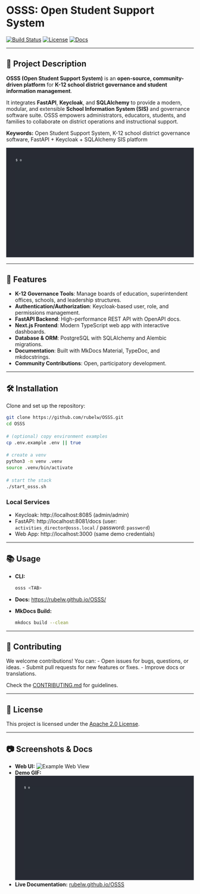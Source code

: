 # OSSS: Open Student Support System

[![Build
Status](https://img.shields.io/github/actions/workflow/status/rubelw/OSSS/docs.yml?branch=main)](https://github.com/rubelw/OSSS/actions)
[![License](https://img.shields.io/github/license/rubelw/OSSS)](LICENSE)
[![Docs](https://img.shields.io/badge/docs-latest-blue)](https://rubelw.github.io/OSSS/)

------------------------------------------------------------------------

## 📖 Project Description

**OSSS (Open Student Support System)** is an **open-source,
community-driven platform** for **K-12 school district governance and
student information management**.

It integrates **FastAPI**, **Keycloak**, and **SQLAlchemy** to provide a
modern, modular, and extensible **School Information System (SIS)** and
governance software suite. OSSS empowers administrators, educators,
students, and families to collaborate on district operations and
instructional support.

**Keywords:** Open Student Support System, K-12 school district
governance software, FastAPI + Keycloak + SQLAlchemy SIS platform

![Demo](https://raw.githubusercontent.com/rubelw/OSSS/main/docs/demo.gif)

------------------------------------------------------------------------

## 🚀 Features

-   **K-12 Governance Tools**: Manage boards of education,
    superintendent offices, schools, and leadership structures.
-   **Authentication/Authorization**: Keycloak-based user, role, and
    permissions management.
-   **FastAPI Backend**: High-performance REST API with OpenAPI docs.
-   **Next.js Frontend**: Modern TypeScript web app with interactive
    dashboards.
-   **Database & ORM**: PostgreSQL with SQLAlchemy and Alembic
    migrations.
-   **Documentation**: Built with MkDocs Material, TypeDoc, and
    mkdocstrings.
-   **Community Contributions**: Open, participatory development.

------------------------------------------------------------------------

## 🛠 Installation

Clone and set up the repository:

``` bash
git clone https://github.com/rubelw/OSSS.git
cd OSSS

# (optional) copy environment examples
cp .env.example .env || true

# create a venv
python3 -m venv .venv
source .venv/bin/activate

# start the stack
./start_osss.sh
```

### Local Services

-   Keycloak: http://localhost:8085 (admin/admin)
-   FastAPI: http://localhost:8081/docs (user:
    `activities_director@osss.local` / password: `password`)
-   Web App: http://localhost:3000 (same demo credentials)

------------------------------------------------------------------------

## 📚 Usage

-   **CLI:**

    ``` bash
    osss <TAB>
    ```

-   **Docs:** <https://rubelw.github.io/OSSS/>

-   **MkDocs Build:**

    ``` bash
    mkdocs build --clean
    ```

------------------------------------------------------------------------

## 🤝 Contributing

We welcome contributions! You can: - Open issues for bugs, questions, or
ideas. - Submit pull requests for new features or fixes. - Improve docs
or translations.

Check the [CONTRIBUTING.md](CONTRIBUTING.md) for guidelines.

------------------------------------------------------------------------

## 📜 License

This project is licensed under the [Apache 2.0 License](LICENSE).

------------------------------------------------------------------------

## 📷 Screenshots & Docs

-   **Web UI:** ![Example Web
    View](https://raw.githubusercontent.com/rubelw/OSSS/main/docs/img/web_view.png)
-   **Demo GIF:** ![OSSS
    Demo](https://raw.githubusercontent.com/rubelw/OSSS/main/docs/demo.gif)
-   **Live Documentation:**
    [rubelw.github.io/OSSS](https://rubelw.github.io/OSSS/)
